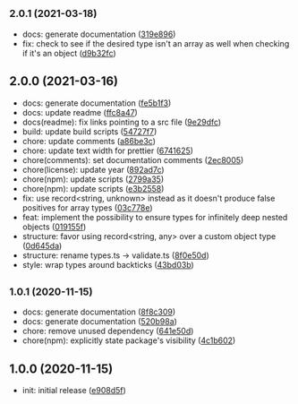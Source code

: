 ## <small>2.0.1 (2021-03-18)</small>

* docs: generate documentation ([319e896](https://github.com/Norviah/config/commit/319e896))
* fix: check to see if the desired type isn't an array as well when checking if it's an object ([d9b32fc](https://github.com/Norviah/config/commit/d9b32fc))



## 2.0.0 (2021-03-16)

* docs: generate documentation ([fe5b1f3](https://github.com/Norviah/config/commit/fe5b1f3))
* docs: update readme ([ffc8a47](https://github.com/Norviah/config/commit/ffc8a47))
* docs(readme): fix links pointing to a src file ([9e29dfc](https://github.com/Norviah/config/commit/9e29dfc))
* build: update build scripts ([54727f7](https://github.com/Norviah/config/commit/54727f7))
* chore: update comments ([a86be3c](https://github.com/Norviah/config/commit/a86be3c))
* chore: update text width for prettier ([6741625](https://github.com/Norviah/config/commit/6741625))
* chore(comments): set documentation comments ([2ec8005](https://github.com/Norviah/config/commit/2ec8005))
* chore(license): update year ([892ad7c](https://github.com/Norviah/config/commit/892ad7c))
* chore(npm): update scripts ([2799a35](https://github.com/Norviah/config/commit/2799a35))
* chore(npm): update scripts ([e3b2558](https://github.com/Norviah/config/commit/e3b2558))
* fix: use record<string, unknown> instead as it doesn't produce false positives for array types ([03c778e](https://github.com/Norviah/config/commit/03c778e))
* feat: implement the possibility to ensure types for infinitely deep nested objects ([019155f](https://github.com/Norviah/config/commit/019155f))
* structure: favor using record<string, any> over a custom object type ([0d645da](https://github.com/Norviah/config/commit/0d645da))
* structure: rename types.ts -> validate.ts ([8f0e50d](https://github.com/Norviah/config/commit/8f0e50d))
* style: wrap types around backticks ([43bd03b](https://github.com/Norviah/config/commit/43bd03b))



## <small>1.0.1 (2020-11-15)</small>

* docs: generate documentation ([8f8c309](https://github.com/Norviah/config/commit/8f8c309))
* docs: generate documentation ([520b98a](https://github.com/Norviah/config/commit/520b98a))
* chore: remove unused dependency ([641e50d](https://github.com/Norviah/config/commit/641e50d))
* chore(npm): explicitly state package's visibility ([4c1b602](https://github.com/Norviah/config/commit/4c1b602))



## 1.0.0 (2020-11-15)

* init: initial release ([e908d5f](https://github.com/Norviah/config/commit/e908d5f))



